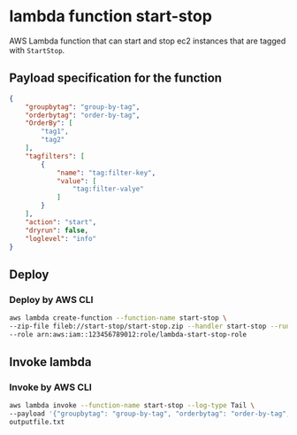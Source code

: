 # lambda function start-stop

AWS Lambda function that can start and stop ec2 instances that are tagged with `StartStop`.

## Payload specification for the function

```json
{
    "groupbytag": "group-by-tag",
    "orderbytag": "order-by-tag",
    "OrderBy": [
        "tag1",
        "tag2"
    ],
    "tagfilters": [
        {
            "name": "tag:filter-key",
            "value": [
                "tag:filter-valye"
            ]
        }
    ],
    "action": "start",
    "dryrun": false,
    "loglevel": "info"
}
```

## Deploy

### Deploy by AWS CLI

```sh
aws lambda create-function --function-name start-stop \
--zip-file fileb://start-stop/start-stop.zip --handler start-stop --runtime go1.x \
--role arn:aws:iam::123456789012:role/lambda-start-stop-role
```

## Invoke lambda

### Invoke by AWS CLI

```sh
aws lambda invoke --function-name start-stop --log-type Tail \
--payload '{"groupbytag": "group-by-tag", "orderbytag": "order-by-tag", "OrderBy": ["tag1","tag2"], "tagfilters": [{ "name": "tag:filter-key", "value": ["tag:filter-valye"]}], "action": "start" }' \
outputfile.txt
```